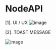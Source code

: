 # NodeAPI

[1]. UI / UX
![image](https://github.com/user-attachments/assets/440df5ee-e169-4929-ae48-901aea78beda)

[2]. TOAST MESSAGE

![image](https://github.com/user-attachments/assets/afaff433-b8e7-40f1-83cb-76962c6bc89e)
